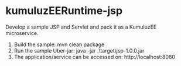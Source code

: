 # kumuluzEERuntime-jsp

Develop a sample JSP and Servlet and pack it as a KumuluzEE microservice.

1. Build the sample: mvn clean package
2. Run the sample Uber-jar: java -jar .\target\jsp-1.0.0.jar
3. The application/service can be accessed on: http://localhost:8080
